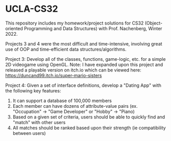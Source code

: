# UCLA-CS32
This repository includes my homework/project solutions for CS32 (Object-oriented Programming and Data Structures) with Prof. Nachenberg, Winter 2022.

Projects 3 and 4 were the most difficult and time-intensive, involving great use of OOP and time-efficient data structures/algorithms.

Project 3: Develop all of the classes, functions, game-logic, etc. for a simple 2D videogame using OpenGL. 
Note: I have expanded upon this project and released a playable version on itch.io which can be viewed here: https://duncand99.itch.io/super-mario-sisters

Project 4: Given a set of interface definitions, develop a "Dating App" with the following key features: 
  1. It can support a database of 100,000 members 
  2. Each member can have dozens of attribute-value pairs (ex. "Occupation" -> "Game Developer" or "Hobby" -> "Piano)
  3. Based on a given set of criteria, users should be able to quickly find and "match" with other users
  4. All matches should be ranked based upon their strength (ie compatibility between users)
